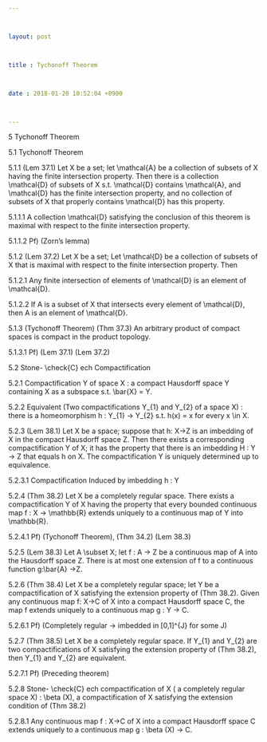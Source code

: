 ```yaml
---



layout: post



title : Tychonoff Theorem



date : 2018-01-20 10:52:04 +0900



---
```


5	Tychonoff Theorem

5.1	Tychonoff Theorem

5.1.1	(Lem 37.1) Let X be a set; let \mathcal{A} be a collection of subsets of X having the finite intersection property. Then there is a collection \mathcal{D} of subsets of X s.t. \mathcal{D} contains \mathcal{A}, and \mathcal{D} has the finite intersection property, and no collection of subsets of X that properly contains \mathcal{D} has this property.

5.1.1.1	A collection \mathcal{D} satisfying the conclusion of this theorem is maximal with respect to the finite intersection property.

5.1.1.2	Pf) (Zorn’s lemma) 

5.1.2	(Lem 37.2) Let X be a set; Let \mathcal{D} be a collection of subsets of X that is maximal with respect to the finite intersection property. Then

5.1.2.1	Any finite intersection of elements of \mathcal{D} is an element of \mathcal{D}.

5.1.2.2	If A is a subset of X that intersects every element of \mathcal{D}, then A is an element of \mathcal{D}.

5.1.3	(Tychonoff Theorem) (Thm 37.3) An arbitrary product of compact spaces is compact in the product topology.

5.1.3.1	Pf) (Lem 37.1) (Lem 37.2)

5.2	Stone- \check{C} ech Compactification

5.2.1	Compactification Y of space X : a compact Hausdorff space Y containing X as a subspace s.t. \bar{X} = Y. 

5.2.2	Equivalent (Two compactifications Y_{1} and Y_{2} of a space X) : there is a homeomorphism h : Y_{1} -> Y_{2} s.t. h(x) = x for every x \in X.

5.2.3	(Lem 38.1) Let X be a space; suppose that h: X->Z is an imbedding of X in the compact Hausdorff space Z. Then there exists a corresponding compactification Y of X; it has the property that there is an imbedding H : Y -> Z that equals h on X. The compactification Y is uniquely determined up to equivalence.

5.2.3.1	Compactification Induced by imbedding h : Y

5.2.4	(Thm 38.2) Let X be a completely regular space. There exists a compactification Y of X having the property that every bounded continuous map f : X -> \mathbb{R} extends uniquely to a continuous map of Y into \mathbb{R}.

5.2.4.1	Pf) (Tychonoff Theorem), (Thm 34.2) (Lem 38.3)

5.2.5	(Lem 38.3) Let A \subset X; let f : A -> Z be a continuous map of A into the Hausdorff space Z. There is at most one extension of f to a continuous function g:\bar{A} ->Z.

5.2.6	(Thm 38.4) Let X be a completely regular space; let Y be a compactification of X satisfying the extension property of (Thm 38.2). Given any continuous map f: X->C of X into a compact Hausdorff space C, the map f extends uniquely to a continuous map g : Y -> C.

5.2.6.1	Pf) (Completely regular -> imbedded in [0,1]^{J} for some J)

5.2.7	(Thm 38.5) Let X be a completely regular space. If Y_{1} and Y_{2} are two compactifications of X satisfying the extension property of (Thm 38.2), then Y_{1} and Y_{2} are equivalent.

5.2.7.1	Pf) (Preceding theorem)

5.2.8	Stone- \check{C} ech compactification of X ( a completely regular space X) : \beta (X),  a compactification of X satisfying the extension condition of (Thm 38.2)

5.2.8.1	Any continuous map f : X->C of X into a compact Hausdorff space C extends uniquely to a continuous map g : \beta (X) -> C.

